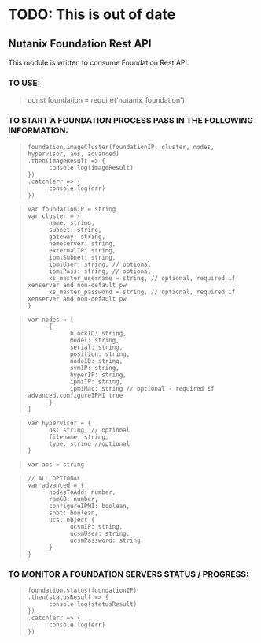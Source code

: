 # TODO: This is out of date
## Nutanix Foundation Rest API

This module is written to consume Foundation Rest API.

### TO USE:

> const foundation = require('nutanix_foundation')

### TO START A FOUNDATION PROCESS PASS IN THE FOLLOWING INFORMATION:
>     foundation.imageCluster(foundationIP, cluster, nodes, hypervisor, aos, advanced)
>     .then(imageResult => {
>           console.log(imageResult)
>     })
>     .catch(err => {
>           console.log(err)
>     })

>     var foundationIP = string
>     var cluster = {
>           name: string,
>           subnet: string,
>           gateway: string,
>           nameserver: string,
>           externalIP: string,
>           ipmiSubnet: string,
>           ipmiUser: string, // optional
>           ipmiPass: string, // optional
>           xs_master_username = string, // optional, required if xenserver and non-default pw
>           xs_master_password = string, // optional, required if xenserver and non-default pw
>     }

>     var nodes = [
>           {
>                 blockID: string,
>                 model: string,
>                 serial: string,
>                 position: string,
>                 nodeID: string,
>                 svmIP: string,
>                 hyperIP: string,
>                 ipmiIP: string,
>                 ipmiMac: string // optional - required if advanced.configureIPMI true
>           }
>     ]

>     var hypervisor = {
>           os: string, // optional
>           filename: string,
>           type: string //optional
>     }

>     var aos = string

>     // ALL OPTIONAL
>     var advanced = {
>           nodesToAdd: number,
>           ramGB: number,
>           configureIPMI: boolean,
>           snbt: boolean,
>           ucs: object {
>                 ucsmIP: string,
>                 ucsmUser: string,
>                 ucsmPassword: string
>           }
>     }

### TO MONITOR A FOUNDATION SERVERS STATUS / PROGRESS:

>     foundation.status(foundationIP)
>     .then(statusResult => {
>           console.log(statusResult)
>     })
>     .catch(err => {
>           console.log(err)
>     })
